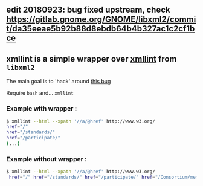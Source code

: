 ## edit 20180923: bug fixed upstream, check https://gitlab.gnome.org/GNOME/libxml2/commit/da35eeae5b92b88d8ebdb64b4b327ac1c2cf1bce

## xmllint is a simple wrapper over [xmllint](http://xmlsoft.org/) from `libxml2`

The main goal is to 'hack' around [this bug](https://bugzilla.gnome.org/show_bug.cgi?id=740827)

Require `bash` and... `xmllint`

### Example with wrapper :

```bash
$ xmllint --html --xpath '//a/@href' http://www.w3.org/
href="/"
href="/standards/"
href="/participate/"
(...)
```

### Example without wrapper :

```bash
$ xmllint --html --xpath '//a/@href' http://www.w3.org/
 href="/" href="/standards/" href="/participate/" href="/Consortium/membership"
```

